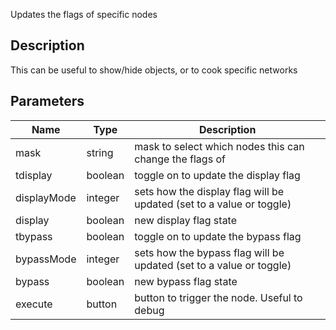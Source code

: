 Updates the flags of specific nodes


## Description

This can be useful to show/hide objects, or to cook specific networks



## Parameters

<table>
<thead>
	<tr>
		<th>Name</th>
		<th>Type</th>
		<th>Description</th>
	</tr>
</thead>
<tr>
	<td>mask</td>
	<td><div class='bg-purple-800 px-2 py-px text-white rounded-sm'>string</div></td>
	<td>mask to select which nodes this can change the flags of</td>
</tr>
<tr>
	<td>tdisplay</td>
	<td><div class='bg-emerald-800 px-2 py-px text-white rounded-sm'>boolean</div></td>
	<td>toggle on to update the display flag</td>
</tr>
<tr>
	<td>displayMode</td>
	<td><div class='bg-orange-800 px-2 py-px text-white rounded-sm'>integer</div></td>
	<td>sets how the display flag will be updated (set to a value or toggle)</td>
</tr>
<tr>
	<td>display</td>
	<td><div class='bg-emerald-800 px-2 py-px text-white rounded-sm'>boolean</div></td>
	<td>new display flag state</td>
</tr>
<tr>
	<td>tbypass</td>
	<td><div class='bg-emerald-800 px-2 py-px text-white rounded-sm'>boolean</div></td>
	<td>toggle on to update the bypass flag</td>
</tr>
<tr>
	<td>bypassMode</td>
	<td><div class='bg-orange-800 px-2 py-px text-white rounded-sm'>integer</div></td>
	<td>sets how the bypass flag will be updated (set to a value or toggle)</td>
</tr>
<tr>
	<td>bypass</td>
	<td><div class='bg-emerald-800 px-2 py-px text-white rounded-sm'>boolean</div></td>
	<td>new bypass flag state</td>
</tr>
<tr>
	<td>execute</td>
	<td><div class='bg-cyan-800 px-2 py-px text-white rounded-sm'>button</div></td>
	<td>button to trigger the node. Useful to debug</td>
</tr>
</table>